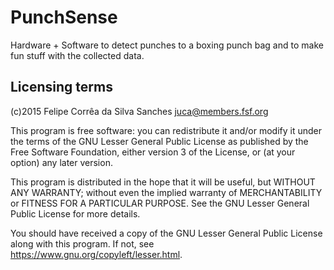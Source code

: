 # PunchSense
Hardware + Software to detect punches to a boxing punch bag and to make fun stuff with the collected data.

## Licensing terms

(c)2015 Felipe Corrêa da Silva Sanches <juca@members.fsf.org>

This program is free software: you can redistribute it and/or modify it under the terms of the GNU Lesser General Public License as published by the Free Software Foundation, either version 3 of the License, or (at your option) any later version.

This program is distributed in the hope that it will be useful, but WITHOUT ANY WARRANTY; without even the implied warranty of MERCHANTABILITY or FITNESS FOR A PARTICULAR PURPOSE. See the GNU Lesser General Public License for more details.

You should have received a copy of the GNU Lesser General Public License along with this program. If not, see <https://www.gnu.org/copyleft/lesser.html>.
